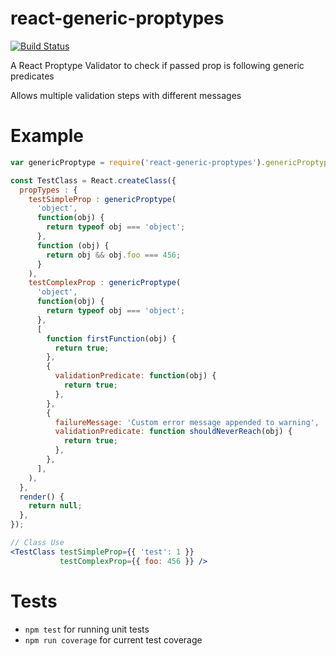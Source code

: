 # react-generic-proptypes

[![Build Status](https://travis-ci.org/CalebMorris/react-generic-proptypes.svg?branch=master)](https://travis-ci.org/CalebMorris/react-generic-proptypes)

A React Proptype Validator to check if passed prop is following generic predicates

Allows multiple validation steps with different messages

# Example

``` jsx
var genericProptype = require('react-generic-proptypes').genericProptype;

const TestClass = React.createClass({
  propTypes : {
    testSimpleProp : genericProptype(
      'object',
      function(obj) {
        return typeof obj === 'object';
      },
      function (obj) {
        return obj && obj.foo === 456;
      }
    ),
    testComplexProp : genericProptype(
      'object',
      function(obj) {
        return typeof obj === 'object';
      },
      [
        function firstFunction(obj) {
          return true;
        },
        {
          validationPredicate: function(obj) {
            return true;
          },
        },
        {
          failureMessage: 'Custom error message appended to warning',
          validationPredicate: function shouldNeverReach(obj) {
            return true;
          },
        },
      ],
    ),
  },
  render() {
    return null;
  },
});

// Class Use
<TestClass testSimpleProp={{ 'test': 1 }}
           testComplexProp={{ foo: 456 }} />

```

# Tests

- `npm test` for running unit tests
- `npm run coverage` for current test coverage

